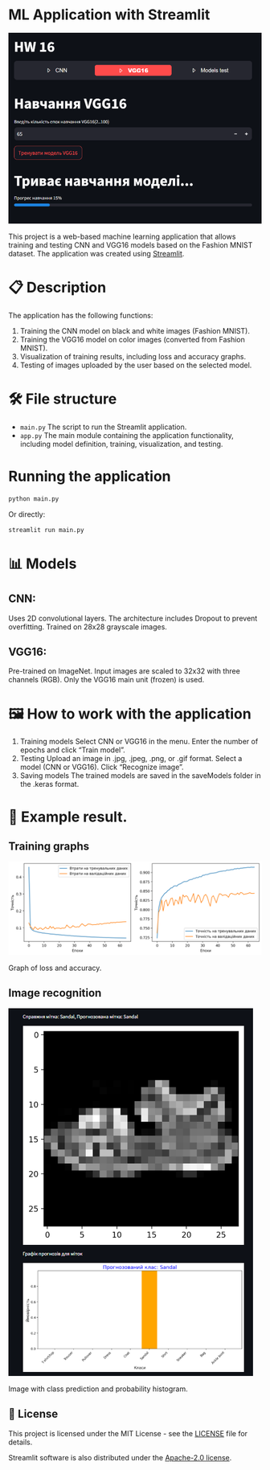 # ML Application with Streamlit

![Model training screenshot](https://raw.githubusercontent.com/techn0man1ac/MachineLearningCV/refs/heads/main/screenshots/ModelTraining.png)

This project is a web-based machine learning application that allows training and testing CNN and VGG16 models based on the Fashion MNIST dataset. The application was created using [Streamlit](https://github.com/streamlit/streamlit).

# 📋 Description

The application has the following functions:
1. Training the CNN model on black and white images (Fashion MNIST).
2. Training the VGG16 model on color images (converted from Fashion MNIST).
3. Visualization of training results, including loss and accuracy graphs.
4. Testing of images uploaded by the user based on the selected model.

# 🛠️ File structure

- `main.py` The script to run the Streamlit application.
- `app.py` The main module containing the application functionality, including model definition, training, visualization, and testing.

# Running the application

```bash
python main.py
```

Or directly:

```bash
streamlit run main.py
```

# 📊 Models

## CNN:

Uses 2D convolutional layers.
The architecture includes Dropout to prevent overfitting.
Trained on 28x28 grayscale images.

## VGG16:

Pre-trained on ImageNet.
Input images are scaled to 32x32 with three channels (RGB).
Only the VGG16 main unit (frozen) is used.

# 🖼️ How to work with the application

1. Training models
Select CNN or VGG16 in the menu.
Enter the number of epochs and click “Train model”.
2. Testing
Upload an image in .jpg, .jpeg, .png, or .gif format.
Select a model (CNN or VGG16).
Click “Recognize image”.
3. Saving models
The trained models are saved in the saveModels folder in the .keras format.

# 📂 Example result.

## Training graphs

![Traine statistics screenshot](https://raw.githubusercontent.com/techn0man1ac/MachineLearningCV/refs/heads/main/screenshots/TraineStatistics.png)

Graph of loss and accuracy.

## Image recognition

![Sandal image recognition screenshot](https://raw.githubusercontent.com/techn0man1ac/MachineLearningCV/refs/heads/main/screenshots/Sandal.png)

Image with class prediction and probability histogram.

## 📑 License

This project is licensed under the MIT License - see the [LICENSE](https://github.com/techn0man1ac/MachineLearningCV/blob/main/LICENSE) file for details. 

Streamlit software is also distributed under the [Apache-2.0 license](https://github.com/streamlit/streamlit?tab=Apache-2.0-1-ov-file).
